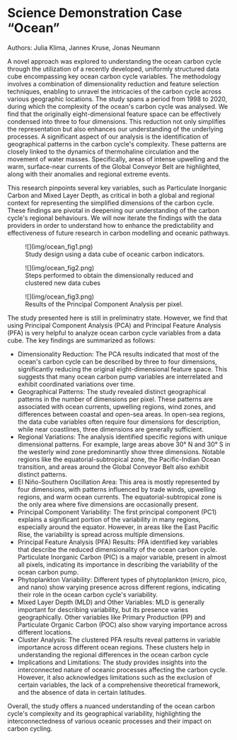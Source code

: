 # Science Demonstration Case “Ocean” 

Authors: Julia Klima, Jannes Kruse, Jonas Neumann

A novel approach was explored to understanding the ocean carbon cycle through
the utilization of a recently developed, uniformly structured data cube
encompassing key ocean carbon cycle variables. The methodology involves a
combination of dimensionality reduction and feature selection techniques,
enabling to unravel the intricacies of the carbon cycle across various
geographic locations. The study spans a period from 1998 to 2020, during which
the complexity of the ocean's carbon cycle was analysed. We find that the
originally eight-dimensional feature space can be effectively condensed into
three to four dimensions. This reduction not only simplifies the representation
but also enhances our understanding of the underlying processes. A significant
aspect of our analysis is the identification of geographical patterns in the
carbon cycle's complexity. These patterns are closely linked to the dynamics of
thermohaline circulation and the movement of water masses. Specifically, areas
of intense upwelling and the warm, surface-near currents of the Global Conveyor
Belt are highlighted, along with their anomalies and regional extreme events.

This research pinpoints several key variables, such as Particulate Inorganic
Carbon and Mixed Layer Depth, as critical in both a global and regional context
for representing the simplified dimensions of the carbon cycle. These findings
are pivotal in deepening our understanding of the carbon cycle's regional
behaviours. We will now iterate the findings with the data providers in order to
understand how to enhance the predictability and effectiveness of future
research in carbon modelling and oceanic pathways.

<figure markdown="span">
    ![](img/ocean_fig1.png)
    <figcaption>
        Study design using a data cube of oceanic carbon indicators.
    </figcaption>
</figure>

<figure markdown="span">
    ![](img/ocean_fig2.png)
    <figcaption>
        Steps performed to obtain the dimensionally reduced and clustered new
        data cubes
    </figcaption>
</figure>

<figure markdown="span">
    ![](img/ocean_fig3.png)
    <figcaption>
        Results of the Principal Component Analysis per pixel. 
    </figcaption>
</figure>

The study presented here is still in preliminatry state. However, we find that
using Principal Component Analysis (PCA) and Principal Feature Analysis (PFA) is
very helpful to analyze ocean carbon cycle variables from a data cube. The key
findings are summarized as follows:

- Dimensionality Reduction: The PCA results indicated that most of the ocean's
  carbon cycle can be described by three to four dimensions, significantly
  reducing the original eight-dimensional feature space. This suggests that many
  ocean carbon pump variables are interrelated and exhibit coordinated
  variations over time.
- Geographical Patterns: The study revealed distinct geographical patterns in
  the number of dimensions per pixel. These patterns are associated with ocean
  currents, upwelling regions, wind zones, and differences between coastal and
  open-sea areas. In open-sea regions, the data cube variables often require
  four dimensions for description, while near coastlines, three dimensions are
  generally sufficient.
- Regional Variations: The analysis identified specific regions with unique
  dimensional patterns. For example, large areas above 30° N and 30° S in the
  westerly wind zone predominantly show three dimensions. Notable regions like
  the equatorial-subtropical zone, the Pacific-Indian Ocean transition, and
  areas around the Global Conveyor Belt also exhibit distinct patterns.
- El Niño-Southern Oscillation Area: This area is mostly represented by four
  dimensions, with patterns influenced by trade winds, upwelling regions, and
  warm ocean currents. The equatorial-subtropical zone is the only area where
  five dimensions are occasionally present.
- Principal Component Variability: The first principal component (PC1) explains
  a significant portion of the variability in many regions, especially around
  the equator. However, in areas like the East Pacific Rise, the variability is
  spread across multiple dimensions.
- Principal Feature Analysis (PFA) Results: PFA identified key variables that
  describe the reduced dimensionality of the ocean carbon cycle. Particulate
  Inorganic Carbon (PIC) is a major variable, present in almost all pixels,
  indicating its importance in describing the variability of the ocean carbon
  pump.
- Phytoplankton Variability: Different types of phytoplankton (micro, pico, and
  nano) show varying presence across different regions, indicating their role in
  the ocean carbon cycle's variability.
- Mixed Layer Depth (MLD) and Other Variables: MLD is generally important for
  describing variability, but its presence varies geographically. Other
  variables like Primary Production (PP) and Particulate Organic Carbon (POC)
  also show varying importance across different locations.
- Cluster Analysis: The clustered PFA results reveal patterns in variable
  importance across different ocean regions. These clusters help in
  understanding the regional differences in the ocean carbon cycle
- Implications and Limitations: The study provides insights into the
  interconnected nature of oceanic processes affecting the carbon cycle.
  However, it also acknowledges limitations such as the exclusion of certain
  variables, the lack of a comprehensive theoretical framework, and the absence
  of data in certain latitudes.

Overall, the study offers a nuanced understanding of the ocean carbon cycle's
complexity and its geographical variability, highlighting the interconnectedness
of various oceanic processes and their impact on carbon cycling.


